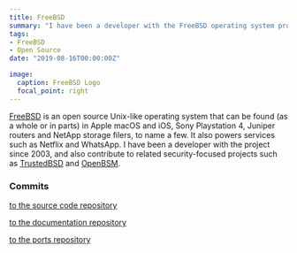 ```yaml
---
title: FreeBSD
summary: "I have been a developer with the FreeBSD operating system project since 2003. This page collates some related links."
tags:
- FreeBSD
- Open Source
date: "2019-08-16T00:00:00Z"

image:
  caption: FreeBSD Logo
  focal_point: right
---
```


[FreeBSD](https://www.freebsd.org) is an open source Unix-like operating system that can be
found (as a whole or in parts) in Apple macOS and iOS, Sony Playstation 4, Juniper routers
and NetApp storage filers, to name a few. It also powers services such as Netflix and WhatsApp.
I have been a developer with the project since 2003, and also contribute to related security-focused
projects such as [TrustedBSD](http://www.trustedbsd.org) and [OpenBSM](https://github.com/openbsm).


### Commits

[to the source code repository](https://github.com/freebsd/freebsd/commits?author=cbrueffer)

[to the documentation repository](https://github.com/freebsd/freebsd-doc/commits?author=cbrueffer)

[to the ports repository](https://github.com/freebsd/freebsd-ports/commits?author=cbrueffer)

